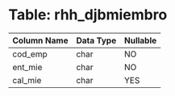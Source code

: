 # Table: rhh_djbmiembro

| Column Name | Data Type | Nullable |
|-------------|-----------|----------|
| cod_emp | char | NO |
| ent_mie | char | NO |
| cal_mie | char | YES |
